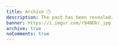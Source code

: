 ```yaml
---
title: Archive 🕒️
description: The past has been revealed.
banner: https://i.imgur.com/r940Dkr.jpg
archive: true
noComments: true
---
```


